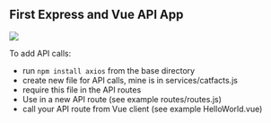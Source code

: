 ## First Express and Vue API App

<img src="docs/first_api_app.png">

To add API calls:

* run `npm install axios` from the base directory
* create new file for API calls, mine is in services/catfacts.js 
* require this file in the API routes 
* Use in a new API route (see example routes/routes.js)
* call your API route from Vue client (see example HelloWorld.vue)